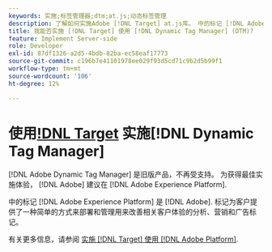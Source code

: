 ```yaml
---
keywords: 实施;标签管理器;dtm;at.js;动态标签管理
description: 了解如何实施Adobe [!DNL Target] at.js库。 中的标记 [!DNL Adobe Experience Platform] 是实施的首选方法 [!DNL Target].
title: 我能否实施 [!DNL Target] 使用 [!DNL Dynamic Tag Manager] (DTM)?
feature: Implement Server-side
role: Developer
exl-id: 87df1326-a2d5-4bdb-82ba-ec58eaf17773
source-git-commit: c196b7e41101978ee029f93d5cd71c9b2d5b99f1
workflow-type: tm+mt
source-wordcount: '106'
ht-degree: 12%

---
```


# 使用[!DNL Target](DTM) 实施[!DNL Dynamic Tag Manager]

[!DNL Adobe Dynamic Tag Manager] 是旧版产品，不再受支持。 为获得最佳实施体验， [!DNL Adobe] 建议在 [!DNL Adobe Experience Platform].

中的标记 [!DNL Adobe Experience Platform] 是 [!DNL Adobe]. 标记为客户提供了一种简单的方式来部署和管理用来改善相关客户体验的分析、营销和广告标记。

有关更多信息，请参阅 [实施 [!DNL Target] 使用 [!DNL Adobe Platform]](https://developer.adobe.com/target/implement/client-side/atjs/how-to-deployatjs/implement-target-using-adobe-launch/).

